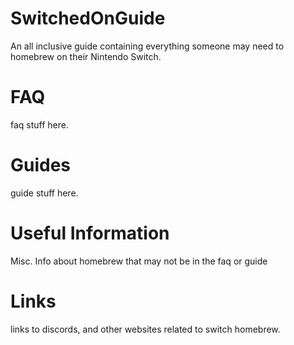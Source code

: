 # SwitchedOnGuide
An all inclusive guide containing everything someone may need to homebrew on their Nintendo Switch.

# FAQ
faq stuff here.

# Guides
guide stuff here.

# Useful Information
 Misc. Info about homebrew that may not be in the faq or guide

# Links
links to discords, and other websites related to switch homebrew.




